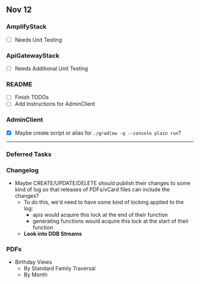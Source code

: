## Nov 12

### AmplifyStack

- [ ] Needs Unit Testing

### ApiGatewayStack

- [ ] Needs Additional Unit Testing

### README

- [ ] Finish TODOs
- [ ] Add Instructions for AdminClient

### AdminClient

- [x] Maybe create script or alias for `./gradlew -q --console plain run`?

---

### Deferred Tasks

### Changelog

- Maybe CREATE/UPDATE/DELETE should publish their changes to some kind of log so that releases of PDFs/vCard files can
  include the changes?
    - To do this, we'd need to have some kind of locking applied to the log:
        - apis would acquire this lock at the end of their function
        - generating functions would acquire this lock at the start of their function
    - **Look into DDB Streams**

### PDFs

- Birthday Views
    - By Standard Family Traversal
    - By Month